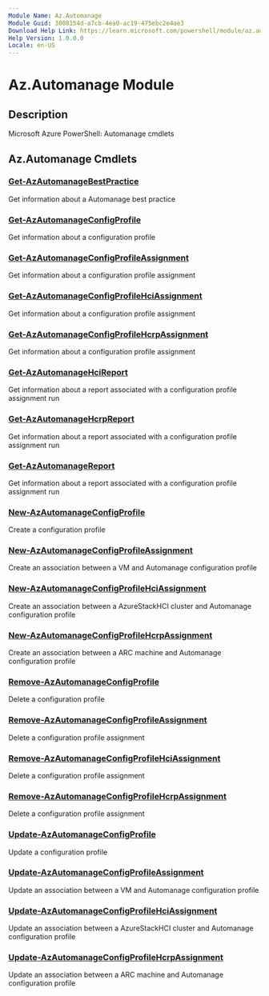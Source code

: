 ```yaml
---
Module Name: Az.Automanage
Module Guid: 3008154d-a7cb-4ea0-ac19-475ebc2e4ae3
Download Help Link: https://learn.microsoft.com/powershell/module/az.automanage
Help Version: 1.0.0.0
Locale: en-US
---
```


# Az.Automanage Module
## Description
Microsoft Azure PowerShell: Automanage cmdlets

## Az.Automanage Cmdlets
### [Get-AzAutomanageBestPractice](Get-AzAutomanageBestPractice.md)
Get information about a Automanage best practice

### [Get-AzAutomanageConfigProfile](Get-AzAutomanageConfigProfile.md)
Get information about a configuration profile

### [Get-AzAutomanageConfigProfileAssignment](Get-AzAutomanageConfigProfileAssignment.md)
Get information about a configuration profile assignment

### [Get-AzAutomanageConfigProfileHciAssignment](Get-AzAutomanageConfigProfileHciAssignment.md)
Get information about a configuration profile assignment

### [Get-AzAutomanageConfigProfileHcrpAssignment](Get-AzAutomanageConfigProfileHcrpAssignment.md)
Get information about a configuration profile assignment

### [Get-AzAutomanageHciReport](Get-AzAutomanageHciReport.md)
Get information about a report associated with a configuration profile assignment run

### [Get-AzAutomanageHcrpReport](Get-AzAutomanageHcrpReport.md)
Get information about a report associated with a configuration profile assignment run

### [Get-AzAutomanageReport](Get-AzAutomanageReport.md)
Get information about a report associated with a configuration profile assignment run

### [New-AzAutomanageConfigProfile](New-AzAutomanageConfigProfile.md)
Create a configuration profile

### [New-AzAutomanageConfigProfileAssignment](New-AzAutomanageConfigProfileAssignment.md)
Create an association between a VM and Automanage configuration profile

### [New-AzAutomanageConfigProfileHciAssignment](New-AzAutomanageConfigProfileHciAssignment.md)
Create an association between a AzureStackHCI cluster and Automanage configuration profile

### [New-AzAutomanageConfigProfileHcrpAssignment](New-AzAutomanageConfigProfileHcrpAssignment.md)
Create an association between a ARC machine and Automanage configuration profile

### [Remove-AzAutomanageConfigProfile](Remove-AzAutomanageConfigProfile.md)
Delete a configuration profile

### [Remove-AzAutomanageConfigProfileAssignment](Remove-AzAutomanageConfigProfileAssignment.md)
Delete a configuration profile assignment

### [Remove-AzAutomanageConfigProfileHciAssignment](Remove-AzAutomanageConfigProfileHciAssignment.md)
Delete a configuration profile assignment

### [Remove-AzAutomanageConfigProfileHcrpAssignment](Remove-AzAutomanageConfigProfileHcrpAssignment.md)
Delete a configuration profile assignment

### [Update-AzAutomanageConfigProfile](Update-AzAutomanageConfigProfile.md)
Update a configuration profile

### [Update-AzAutomanageConfigProfileAssignment](Update-AzAutomanageConfigProfileAssignment.md)
Update an association between a VM and Automanage configuration profile

### [Update-AzAutomanageConfigProfileHciAssignment](Update-AzAutomanageConfigProfileHciAssignment.md)
Update an association between a AzureStackHCI cluster and Automanage configuration profile

### [Update-AzAutomanageConfigProfileHcrpAssignment](Update-AzAutomanageConfigProfileHcrpAssignment.md)
Update an association between a ARC machine and Automanage configuration profile

